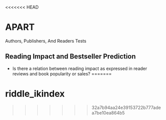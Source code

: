 <<<<<<< HEAD
# APART
Authors, Publishers, And Readers Tests

## Reading Impact and Bestseller Prediction

- Is there a relation between reading impact as expressed in reader reviews and book popularity or sales?
=======
# riddle_ikindex
>>>>>>> 32a7b94aa24e39153722b777adea7be10ea864b5
